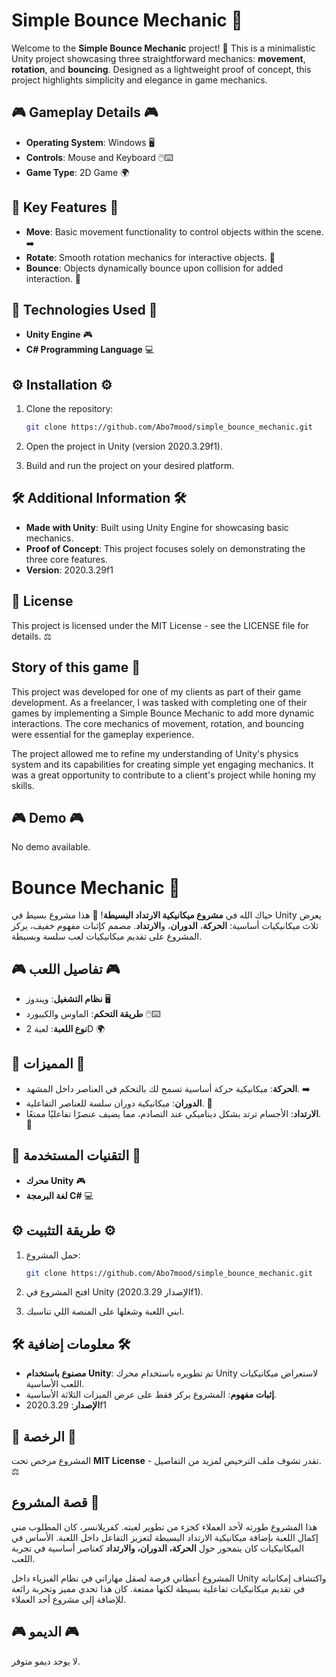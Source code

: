 # Simple Bounce Mechanic 🔄

Welcome to the **Simple Bounce Mechanic** project! 🔄 This is a minimalistic Unity project showcasing three straightforward mechanics: **movement**, **rotation**, and **bouncing**. Designed as a lightweight proof of concept, this project highlights simplicity and elegance in game mechanics.

## 🎮 Gameplay Details 🎮

- **Operating System**: Windows 🖥️  
- **Controls**: Mouse and Keyboard 🖱️⌨️
- **Game Type**: 2D Game 🌍

## 🌟 Key Features 🌟

- **Move**: Basic movement functionality to control objects within the scene. ➡️
- **Rotate**: Smooth rotation mechanics for interactive objects. 🔄
- **Bounce**: Objects dynamically bounce upon collision for added interaction. 💨

## 🔧 Technologies Used 🔧

- **Unity Engine** 🎮
- **C# Programming Language** 💻

## ⚙️ Installation ⚙️

1. Clone the repository:

   ```bash
   git clone https://github.com/Abo7mood/simple_bounce_mechanic.git
   ```
2. Open the project in Unity (version 2020.3.29f1).
3. Build and run the project on your desired platform.

## 🛠️ Additional Information 🛠️

- **Made with Unity**: Built using Unity Engine for showcasing basic mechanics.
- **Proof of Concept**: This project focuses solely on demonstrating the three core features.
- **Version**: 2020.3.29f1

## 📜 License

This project is licensed under the MIT License - see the LICENSE file for details. ⚖️

## Story of this game 📖

This project was developed for one of my clients as part of their game development. As a freelancer, I was tasked with completing one of their games by implementing a Simple Bounce Mechanic to add more dynamic interactions. The core mechanics of movement, rotation, and bouncing were essential for the gameplay experience.

The project allowed me to refine my understanding of Unity's physics system and its capabilities for creating simple yet engaging mechanics. It was a great opportunity to contribute to a client's project while honing my skills.

## 🎮 Demo 🎮

No demo available.

# Bounce Mechanic 🔄

حياك الله في **مشروع ميكانيكية الارتداد البسيطة**! 🔄 هذا مشروع بسيط في Unity يعرض ثلاث ميكانيكيات أساسية: **الحركة**، **الدوران**، و**الارتداد**. مصمم كإثبات مفهوم خفيف، يركز المشروع على تقديم ميكانيكيات لعب سلسة وبسيطة.

## 🎮 تفاصيل اللعب 🎮

- **نظام التشغيل**: ويندوز 🖥️  
- **طريقة التحكم**: الماوس والكيبورد 🖱️⌨️
- **نوع اللعبة**: لعبة 2D 🌍

## 🌟 المميزات 🌟

- **الحركة**: ميكانيكية حركة أساسية تسمح لك بالتحكم في العناصر داخل المشهد. ➡️
- **الدوران**: ميكانيكية دوران سلسة للعناصر التفاعلية. 🔄
- **الارتداد**: الأجسام ترتد بشكل ديناميكي عند التصادم، مما يضيف عنصرًا تفاعليًا ممتعًا. 💨

## 🔧 التقنيات المستخدمة 🔧

- **محرك Unity** 🎮
- **لغة البرمجة C#** 💻

## ⚙️ طريقة التثبيت ⚙️

1. حمل المشروع:

   ```bash
   git clone https://github.com/Abo7mood/simple_bounce_mechanic.git
   ```
2. افتح المشروع في Unity (الإصدار 2020.3.29f1).
3. ابني اللعبة وشغلها على المنصة اللي تناسبك.

## 🛠️ معلومات إضافية 🛠️

- **مصنوع باستخدام Unity**: تم تطويره باستخدام محرك Unity لاستعراض ميكانيكيات اللعب الأساسية.
- **إثبات مفهوم**: المشروع يركز فقط على عرض الميزات الثلاثة الأساسية.
- **الإصدار**: 2020.3.29f1

## 📜 الرخصة 📜

المشروع مرخص تحت **MIT License** - تقدر تشوف ملف الترخيص لمزيد من التفاصيل. ⚖️

## قصة المشروع 📖

هذا المشروع طورته لأحد العملاء كجزء من تطوير لعبته. كفريلانسر، كان المطلوب مني إكمال اللعبة بإضافة ميكانيكية الارتداد البسيطة لتعزيز التفاعل داخل اللعبة. الأساس في الميكانيكيات كان يتمحور حول **الحركة، الدوران، والارتداد** كعناصر أساسية في تجربة اللعب.

المشروع أعطاني فرصة لصقل مهاراتي في نظام الفيزياء داخل Unity واكتشاف إمكانياته في تقديم ميكانيكيات تفاعلية بسيطة لكنها ممتعة. كان هذا تحدي مميز وتجربة رائعة للإضافة إلى مشروع أحد العملاء.

## 🎮 الديمو 🎮

لا يوجد ديمو متوفر.

